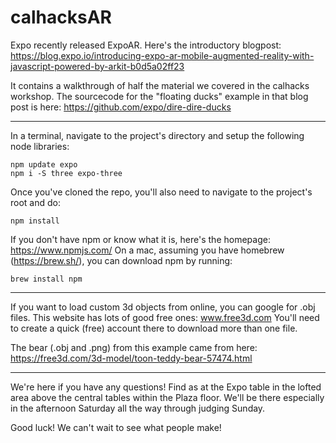 # calhacksAR

Expo recently released ExpoAR. Here's the introductory blogpost:
https://blog.expo.io/introducing-expo-ar-mobile-augmented-reality-with-javascript-powered-by-arkit-b0d5a02ff23

It contains a walkthrough of half the material we covered in the calhacks workshop.
The sourcecode for the "floating ducks" example in that blog post is here:
https://github.com/expo/dire-dire-ducks

-------------------------------------------------------------

In a terminal, navigate to the project's directory and setup the following node libraries:
```
npm update expo
npm i -S three expo-three
```

Once you've cloned the repo, you'll also need to navigate to the project's root and do:
```
npm install
```

If you don't have npm or know what it is, here's the homepage:
https://www.npmjs.com/
On a mac, assuming you have homebrew (https://brew.sh/), you can download npm by running:
```
brew install npm
```

-------------------------------------------------------------

If you want to load custom 3d objects from online, you can google for .obj files.
This website has lots of good free ones:
www.free3d.com
You'll need to create a quick (free) account there to download more than one file.

The bear (.obj and .png) from this example came from here:
https://free3d.com/3d-model/toon-teddy-bear-57474.html

-------------------------------------------------------------

We're here if you have any questions! Find as at the Expo table in the lofted area above the central tables within the Plaza floor. We'll be there especially in the afternoon Saturday all the way through judging Sunday.

Good luck! We can't wait to see what people make!



